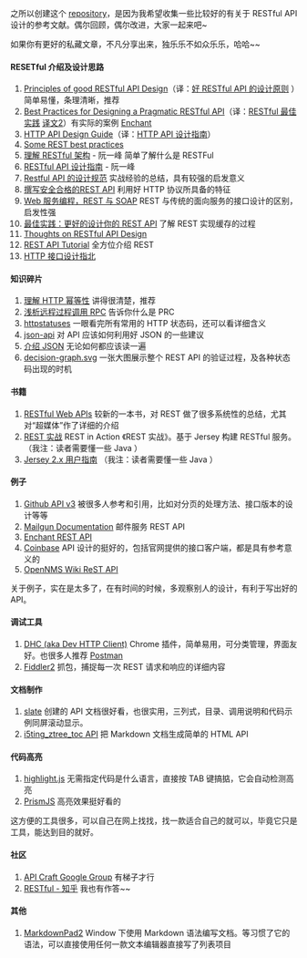 之所以创建这个 [repository](https://github.com/aisuhua/restful-api-design-references)，是因为我希望收集一些比较好的有关于 RESTful API 设计的参考文献。偶尔回顾，偶尔改进，大家一起来吧~ 

如果你有更好的私藏文章，不凡分享出来，独乐乐不如众乐乐，哈哈~~

#### RESETful 介绍及设计思路 ####

 1. [Principles of good RESTful API Design][1]（译：[好 RESTful API 的设计原则][2] ）简单易懂，条理清晰，推荐
 2. [Best Practices for Designing a Pragmatic RESTful API][3]（译：[RESTful 最佳实践][4] [译文2][5]）有实际的案例 [Enchant][6]
 3. [HTTP API Design Guide][7]（译：[HTTP API 设计指南][8]）
 4. [Some REST best practices][9] 
 5. [理解 RESTful 架构][10] - 阮一峰 简单了解什么是 RESTFul 
 6. [RESTful API 设计指南][11] - 阮一峰 
 7. [Restful API 的设计规范][12] 实战经验的总结，具有较强的启发意义
 8. [撰写安全合格的REST API][13] 利用好 HTTP 协议所具备的特征
 9. [Web 服务编程，REST 与 SOAP][14] REST 与传统的面向服务的接口设计的区别，启发性强
 10. [最佳实践：更好的设计你的 REST API][15] 了解 REST 实现缓存的过程
 11. [Thoughts on RESTful API Design][16]
 12. [REST API Tutorial][17] 全方位介绍 REST
 13. [HTTP 接口设计指北][18]

#### 知识碎片 ####

 1. [理解 HTTP 幂等性][19] 讲得很清楚，推荐
 2. [浅析远程过程调用 RPC][20] 告诉你什么是 PRC
 3. [httpstatuses][21] 一眼看完所有常用的 HTTP 状态码，还可以看详细含义
 4. [json-api][22] 对 API 应该如何利用好 JSON 的一些建议
 5. [介绍 JSON][23] 无论如何都应该读一遍
 6. [decision-graph.svg][24] 一张大图展示整个 REST API 的验证过程，及各种状态码出现的时机

#### 书籍 ####

 1. [RESTful Web APIs][25] 较新的一本书，对 REST 做了很多系统性的总结，尤其对“超媒体”作了详细的介绍
 2. [REST 实战][26] REST in Action 《REST 实战》。基于 Jersey 构建 RESTful 服务。（我注：读者需要懂一些 Java ）
 3. [Jersey 2.x 用户指南][27] （我注：读者需要懂一些 Java ）

#### 例子 ####

 1. [Github API v3][28] 被很多人参考和引用，比如对分页的处理方法、接口版本的设计等等
 2. [Mailgun Documentation][29] 邮件服务 REST API 
 3. [Enchant REST API][30]
 4. [Coinbase][31] API 设计的挺好的，包括官网提供的接口客户端，都是具有参考意义的
 5. [OpenNMS Wiki ReST API][32]

关于例子，实在是太多了，在有时间的时候，多观察别人的设计，有利于写出好的 API。

#### 调试工具 ####

 1. [DHC (aka Dev HTTP Client)][33] Chrome 插件，简单易用，可分类管理，界面友好。也很多人推荐 [Postman][34]
 2. [Fiddler2][35] 抓包，捕捉每一次 REST 请求和响应的详细内容

#### 文档制作 ####

 1. [slate][36] 创建的 API 文档很好看，也很实用，三列式，目录、调用说明和代码示例同屏滚动显示。
 2. [i5ting_ztree_toc API][37] 把 Markdown 文档生成简单的 HTML API

#### 代码高亮 ####

1. [highlight.js][41] 无需指定代码是什么语言，直接按 TAB 键搞掂，它会自动检测高亮
2. [PrismJS][42] 高亮效果挺好看的

这方便的工具很多，可以自己在网上找找，找一款适合自己的就可以，毕竟它只是工具，能达到目的就好。

#### 社区 ####

 1. [API Craft Google Group][39] 有梯子才行
 2. [RESTful - 知乎][40] 我也有作答~~

#### 其他 ####

 1. [MarkdownPad2][38] Window 下使用 Markdown 语法编写文档。等习惯了它的语法，可以直接使用任何一款文本编辑器直接写了列表项目


  [1]: http://codeplanet.io/principles-good-restful-api-design/
  [2]: http://www.cnblogs.com/moonz-wu/p/4211626.html
  [3]: http://www.vinaysahni.com/best-practices-for-a-pragmatic-restful-api
  [4]: http://blog.jobbole.com/41233
  [5]: http://www.oschina.net/translate/best-practices-for-a-pragmatic-restful-api
  [6]: http://dev.enchant.com/api/v1
  [7]: https://github.com/interagent/http-api-design
  [8]: https://github.com/cocoajin/http-api-design-ZH_CN
  [9]: https://bourgeois.me/rest/
  [10]: http://www.ruanyifeng.com/blog/2011/09/restful.html
  [11]: http://www.ruanyifeng.com/blog/2014/05/restful_api.html
  [12]: http://novoland.github.io/%E8%AE%BE%E8%AE%A1/2015/08/17/Restful%20API%20%E7%9A%84%E8%AE%BE%E8%AE%A1%E8%A7%84%E8%8C%83.html
  [13]: http://zhuanlan.zhihu.com/prattle/20034107
  [14]: https://www.ibm.com/developerworks/cn/webservices/0907_rest_soap/
  [15]: http://www.ibm.com/developerworks/cn/web/1103_chenyan_restapi/
  [16]: https://restful-api-design.readthedocs.org/en/latest/
  [17]: http://www.restapitutorial.com/
  [18]: https://github.com/bolasblack/http-api-guide
  [19]: http://www.cnblogs.com/weidagang2046/archive/2011/06/04/2063696.html
  [20]: http://www.cppblog.com/jb8164/archive/2008/08/15/58949.html
  [21]: https://httpstatuses.com/
  [22]: http://jsonapi.org/
  [23]: http://www.json.org/json-zh.html
  [24]: http://clojure-liberator.github.io/liberator/doc/decisions.html
  [25]: http://www.amazon.cn/RESTful-Web-APIs%E4%B8%AD%E6%96%87%E7%89%88-%E4%BC%A6%E7%BA%B3%E5%BE%B7%C2%B7%E7%90%86%E6%9F%A5%E5%BE%B7%E6%A3%AE/dp/B00KWGEI64/
  [26]: https://github.com/waylau/rest-in-action
  [27]: https://github.com/waylau/Jersey-2.x-User-Guide
  [28]: https://developer.github.com/v3/
  [29]: https://documentation.mailgun.com/
  [30]: http://dev.enchant.com/api/v1
  [31]: https://developers.coinbase.com/api/v2
  [32]: http://www.opennms.org/wiki/
  [33]: https://www.sprintapi.com/dhcs.html
  [34]: https://www.getpostman.com/
  [35]: http://www.telerik.com/fiddler
  [36]: https://github.com/tripit/slate
  [37]: https://github.com/i5ting/i5ting_ztree_toc
  [38]: http://markdownpad.com/
  [39]: https://groups.google.com/forum/?fromgroups#!forum/api-craft
  [40]: http://www.zhihu.com/topic/19579308/top-answers
  [41]: https://highlightjs.org/
  [42]: https://github.com/PrismJS/prism
